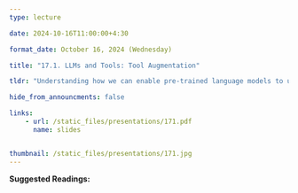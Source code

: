 ```yaml
---
type: lecture

date: 2024-10-16T11:00:00+4:30

format_date: October 16, 2024 (Wednesday)

title: "17.1. LLMs and Tools: Tool Augmentation"

tldr: "Understanding how we can enable pre-trained language models to use external tools and incorporate tool usage during fine-tuning."

hide_from_announcments: false

links: 
    - url: /static_files/presentations/171.pdf
      name: slides


thumbnail: /static_files/presentations/171.jpg
---
```

<!-- Other additional contents using markdown -->
**Suggested Readings:**

